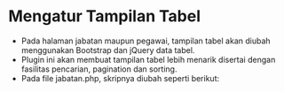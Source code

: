 # Mengatur Tampilan Tabel

- Pada halaman jabatan maupun pegawai, tampilan tabel akan diubah menggunakan Bootstrap dan jQuery data tabel.
- Plugin ini akan membuat tampilan tabel lebih menarik disertai dengan fasilitas pencarian, pagination dan sorting.
- Pada file jabatan.php, skripnya diubah seperti berikut: